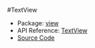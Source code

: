 #TextView

* Package: [view](api:)
* API Reference: [TextView](api:view)
* [Source Code](https://github.com/rikulo/rikulo/blob/master/client/view/src/TextView.dart)
